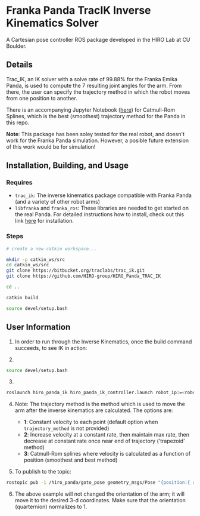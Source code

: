 # Franka Panda TracIK Inverse Kinematics Solver

A Cartesian pose controller ROS package developed in the HIRO Lab at CU Boulder.


## Details

Trac_IK, an IK solver with a solve rate of 99.88% for the Franka Emika Panda, is used to compute the 7 resulting joint angles for the arm. From there, the user can specify the trajectory method in which the robot moves from one position to another. 

There is an accompanying Jupyter Notebook ([here](src/splines.ipynb)) for Catmull-Rom Splines, which is the best (smoothest) trajectory method for the Panda in this repo.


**Note**: This package has been soley tested for the real robot, and doesn't work for the Franka Panda simulation. However, a posible future extension of this work would be for simulation!

## Installation, Building, and Usage

### Requires

* `trac_ik`: The inverse kinematics package compatible with Franka Panda (and a variety of other robot arms)
* `libfranka` and `franka_ros`: These libraries are needed to get started on the real Panda. For detailed instructions how to install, check out this link [here](https://frankaemika.github.io/docs/installation_linux.html) for installation.


### Steps

```sh
# create a new catkin workspace...

mkdir -p catkin_ws/src
cd catkin_ws/src
git clone https://bitbucket.org/traclabs/trac_ik.git
git clone https://github.com/HIRO-group/HIRO_Panda_TRAC_IK

cd ..

catkin build

source devel/setup.bash
```

## User Information

1. In order to run through the Inverse Kinematics, once the build command succeeds, to see IK in action:

2. 
```sh
source devel/setup.bash
```

3. 
```sh
roslaunch hiro_panda_ik hiro_panda_ik_controller.launch robot_ip:=<robot-url> trajectory_method:=<1,2,3 or 4>
```

4. Note: The trajectory method is the method which is used to move the arm after the inverse kinematics are calculated. The options are:
    * **1**: Constant velocity to each point (default option when `trajectory_method` is not provided)
    * **2**: Increase velocity at a constant rate, then maintain max rate, then decrease at constant rate once near end of trajectory ('trapezoid' method)
    * **3**: Catmull-Rom splines where velocity is calculated as a function of position (smoothest and best method)

5. To publish to the topic: 
```sh
rostopic pub -1 /hiro_panda/goto_pose geometry_msgs/Pose "{position:{ x: 0.4, y: 0.4, z: 0.5}, orientation:{ x: 0.0, y: 0.0, z: 0.0, w: 1.0}}"
```

6. The above example will not changed the orientation of the arm; it will move it to the desired 3-d coordinates. Make sure that the orientation (quarternion) normalizes to 1.
